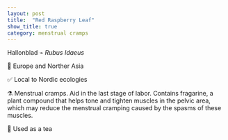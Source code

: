 ```yaml
---
layout: post
title:  "Red Raspberry Leaf"
show_title: true
category: menstrual cramps
---
```


Hallonblad ⌁ *Rubus Idaeus*

📍 Europe and Norther Asia

✅ Local to Nordic ecologies

⚗️ Menstrual cramps. Aid in the last stage of labor. Contains fragarine, a plant compound that helps tone and tighten muscles in the pelvic area, which may reduce the menstrual cramping caused by the spasms of these muscles.

🍵 Used as a tea